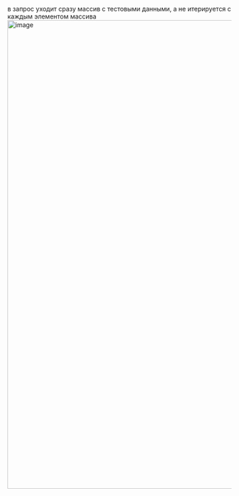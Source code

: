 в запрос уходит сразу массив с тестовыми данными, а не итерируется с каждым элементом массива
<img width="1052" alt="image" src="https://github.com/user-attachments/assets/54800ce2-da5a-4c7f-acc2-f5a7f7e59716" />
